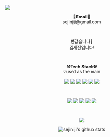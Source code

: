 <img src="https://capsule-render.vercel.app/api?type=waving&color=auto&height=300&section=header&text=Welcome%20&animation=blinking&fontSize=90" />


<p align="center">
<Strong>📧Email📧</Strong><br>sejinjiji@gmail.com<br>
</p>

<br>

<p align="center">
반갑습니다👐<br>
김세진입니다!<br>
</p>

<br>

<p align="center">
    <Strong>⚒️Tech Stack⚒️</Strong><br>
    💡used as the main
</p>

<p align="center" display="inline-block">
    <img src="https://img.shields.io/badge/Python-3776AB?style=for-the-badge&logo=Python&logoColor=white">
    <img src="https://img.shields.io/badge/Django-092E20?style=for-the-badge&logo=Django&logoColor=black">
    <img src="https://img.shields.io/badge/CSharp-239120?style=for-the-badge&logo=CSharp&logoColor=black">
    <img src="https://img.shields.io/badge/C-A8B9CC?style=for-the-badge&logo=C&logoColor=black">
    <img src="https://img.shields.io/badge/C++-00599C?style=for-the-badge&logo=C++&logoColor=black">
  <img src="https://img.shields.io/badge/Git-F05032?style=for-the-badge&logo=Git&logoColor=white">
</p>

<br>

<p align="center" display="inline-block">
  <img src="https://img.shields.io/badge/javascript-F7DF1E?style=for-the-badge&logo=javascript&logoColor=black">
  <img src="https://img.shields.io/badge/css-1572B6?style=for-the-badge&logo=css3&logoColor=white">
  <img src="https://img.shields.io/badge/html-E34F26?style=for-the-badge&logo=html5&logoColor=white"> 
  <img src="https://img.shields.io/badge/Docker-2496ED?style=for-the-badge&logo=Docker&logoColor=white"> 
  <img src="https://img.shields.io/badge/AWS-232F3E?style=for-the-badge&logo=Amazon AWS&logoColor=white">
</p>

<br>

<div align=center>
  
<a href="https://hits.seeyoufarm.com"><img src="https://hits.seeyoufarm.com/api/count/incr/badge.svg?url=https%3A%2F%2Fgithub.com%2Fsejinjiji%2Fhit-counter&count_bg=%234AADC3&title_bg=%238FC0D7&icon=github.svg&icon_color=%23E7E7E7&title=hits&edge_flat=false"/></a>

![sejinjiji's github stats](https://github-readme-stats.vercel.app/api?username=sejinjiji&show_icons=true&theme=dracula)

